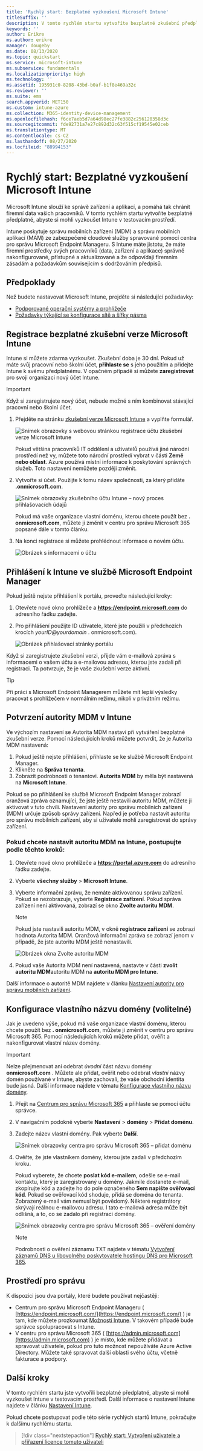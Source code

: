 ```yaml
---
title: 'Rychlý start: Bezplatné vyzkoušení Microsoft Intune'
titleSuffix: ''
description: V tomto rychlém startu vytvoříte bezplatné zkušební předplatné, dozvíte se o podporovaných konfiguracích a síťových požadavcích a případně také můžete nakonfigurovat název vlastní domény.
keywords: ''
author: Erikre
ms.author: erikre
manager: dougeby
ms.date: 08/13/2020
ms.topic: quickstart
ms.service: microsoft-intune
ms.subservice: fundamentals
ms.localizationpriority: high
ms.technology: ''
ms.assetid: 195931c0-8208-43bd-b0af-b1f8e469a32c
ms.reviewer: ''
ms.suite: ems
search.appverid: MET150
ms.custom: intune-azure
ms.collection: M365-identity-device-management
ms.openlocfilehash: f6ce7aeb5d7a64d98ec27fe3882c256120358d3c
ms.sourcegitcommit: fde92731a7e27c892d32c63f515cf19545e02ceb
ms.translationtype: MT
ms.contentlocale: cs-CZ
ms.lasthandoff: 08/27/2020
ms.locfileid: "88994153"
---
```

# <a name="quickstart-try-microsoft-intune-for-free"></a>Rychlý start: Bezplatné vyzkoušení Microsoft Intune

Microsoft Intune slouží ke správě zařízení a aplikací, a pomáhá tak chránit firemní data vašich pracovníků. V tomto rychlém startu vytvoříte bezplatné předplatné, abyste si mohli vyzkoušet Intune v testovacím prostředí.

Intune poskytuje správu mobilních zařízení (MDM) a správu mobilních aplikací (MAM) ze zabezpečené cloudové služby spravované pomocí centra pro správu Microsoft Endpoint Manageru. S Intune máte jistotu, že máte firemní prostředky svých pracovníků (data, zařízení a aplikace) správně nakonfigurované, přístupné a aktualizované a že odpovídají firemním zásadám a požadavkům souvisejícím s dodržováním předpisů.

## <a name="prerequisites"></a>Předpoklady
Než budete nastavovat Microsoft Intune, projděte si následující požadavky:

- [Podporované operační systémy a prohlížeče](supported-devices-browsers.md)
- [Požadavky týkající se konfigurace sítě a šířky pásma](network-bandwidth-use.md)

## <a name="sign-up-for-a-microsoft-intune-free-trial"></a>Registrace bezplatné zkušební verze Microsoft Intune

Intune si můžete zdarma vyzkoušet. Zkušební doba je 30 dní. Pokud už máte svůj pracovní nebo školní účet, **přihlaste se** s jeho použitím a přidejte Intune k svému předplatnému. V opačném případě si můžete **zaregistrovat** pro svoji organizaci nový účet Intune.

> [!IMPORTANT]
> Když si zaregistrujete nový účet, nebude možné s ním kombinovat stávající pracovní nebo školní účet.

1. Přejděte na stránku [zkušební verze Microsoft Intune](https://go.microsoft.com/fwlink/?linkid=2019088) a vyplňte formulář.

    ![Snímek obrazovky s webovou stránkou registrace účtu zkušební verze Microsoft Intune](./media/free-trial-sign-up/account-sign-up-site-full-browser.png)

    Pokud většina pracovníků IT oddělení a uživatelů používá jiné národní prostředí než vy, můžete toto národní prostředí vybrat v části **Země nebo oblast**. Azure používá místní informace k poskytování správných služeb. Toto nastavení nemůžete později změnit.

2. Vytvořte si účet. Použijte k tomu název společnosti, za který přidáte **.onmicrosoft.com**. 

    ![Snímek obrazovky zkušebního účtu Intune – nový proces přihlašovacích údajů](./media/free-trial-sign-up/account-sign-up-site-user-id.png)

    Pokud má vaše organizace vlastní doménu, kterou chcete použít bez **. onmicrosoft.com**, můžete ji změnit v centru pro správu Microsoft 365 popsané dále v tomto článku.

3. Na konci registrace si můžete prohlédnout informace o novém účtu.

    ![Obrázek s informacemi o účtu](./media/free-trial-sign-up/intune-end-of-sign-up-process.png) 

## <a name="sign-in-to-intune-in-the-microsoft-endpoint-manager"></a>Přihlášení k Intune ve službě Microsoft Endpoint Manager

Pokud ještě nejste přihlášení k portálu, proveďte následující kroky:

1. Otevřete nové okno prohlížeče a **https://endpoint.microsoft.com** do adresního řádku zadejte. 
2. Pro přihlášení použijte ID uživatele, které jste použili v předchozích krocích *yourID@yourdomain* . onmicrosoft.com).

    ![Obrázek přihlašovací stránky portálu](./media/free-trial-sign-up/azure-portal-signin.png)

Když si zaregistrujete zkušební verzi, přijde vám e-mailová zpráva s informacemi o vašem účtu a e-mailovou adresou, kterou jste zadali při registraci. Ta potvrzuje, že je vaše zkušební verze aktivní.

> [!TIP]
> Při práci s Microsoft Endpoint Managerem můžete mít lepší výsledky pracovat s prohlížečem v normálním režimu, nikoli v privátním režimu.

## <a name="confirm-the-mdm-authority-in-intune"></a>Potvrzení autority MDM v Intune

Ve výchozím nastavení se Autorita MDM nastaví při vytváření bezplatné zkušební verze. Pomocí následujících kroků můžete potvrdit, že je Autorita MDM nastavená:

1. Pokud ještě nejste přihlášení, přihlaste se ke službě Microsoft Endpoint Manager.
2. Klikněte na **Správa tenanta**.
3. Zobrazit podrobnosti o tenantovi. **Autorita MDM** by měla být nastavená na **Microsoft Intune**.

Pokud se po přihlášení ke službě Microsoft Endpoint Manager zobrazí oranžová zpráva oznamující, že jste ještě nestavili autoritu MDM, můžete ji aktivovat v tuto chvíli. Nastavení autority pro správu mobilních zařízení (MDM) určuje způsob správy zařízení. Napřed je potřeba nastavit autoritu pro správu mobilních zařízení, aby si uživatelé mohli zaregistrovat do správy zařízení.

### <a name="to-set-the-mdm-authority-to-intune-follow-these-steps"></a>Pokud chcete nastavit autoritu MDM na Intune, postupujte podle těchto kroků:

1. Otevřete nové okno prohlížeče a **https://portal.azure.com** do adresního řádku zadejte. 
2. Vyberte **všechny služby**  >  **Microsoft Intune**.
3. Vyberte informační zprávu, že nemáte aktivovanou správu zařízení. Pokud se nezobrazuje, vyberte **Registrace zařízení**. Pokud správa zařízení není aktivovaná, zobrazí se okno **Zvolte autoritu MDM**.

    > [!NOTE]
    > Pokud jste nastavili autoritu MDM, v okně **registrace zařízení** se zobrazí hodnota Autorita MDM. Oranžová informační zpráva se zobrazí jenom v případě, že jste autoritu MDM ještě nenastavili. 

    ![Obrázek okna Zvolte autoritu MDM](./media/free-trial-sign-up/choose-mdm-authority.png) 

4. Pokud vaše Autorita MDM není nastavená, nastavte v části **zvolit autoritu MDM**autoritu MDM na **autoritu MDM pro Intune**.

Další informace o autoritě MDM najdete v článku [Nastavení autority pro správu mobilních zařízení](mdm-authority-set.md).

## <a name="configure-your-custom-domain-name-optional"></a>Konfigurace vlastního názvu domény (volitelné)

Jak je uvedeno výše, pokud má vaše organizace vlastní doménu, kterou chcete použít bez **. onmicrosoft.com**, můžete ji změnit v centru pro správu Microsoft 365. Pomocí následujících kroků můžete přidat, ověřit a nakonfigurovat vlastní název domény.  

> [!IMPORTANT]
> Nelze přejmenovat ani odebrat *úvodní* část názvu domény **onmicrosoft.com** . Můžete ale přidat, ověřit nebo odebrat *vlastní* názvy domén používané v Intune, abyste zachovali, že vaše obchodní identita bude jasná. Další informace najdete v tématu [Konfigurace vlastního názvu domény](custom-domain-name-configure.md).

1. Přejít na [Centrum pro správu Microsoft 365](https://admin.microsoft.com) a přihlaste se pomocí účtu správce.

2. V navigačním podokně vyberte **Nastavení**  >  **domény**  >  **Přidat doménu**.

3. Zadejte název vlastní domény. Pak vyberte **Další**.

   ![Snímek obrazovky centra pro správu Microsoft 365 – přidat doménu](./media/free-trial-sign-up/domain-custom-add.png)

4. Ověřte, že jste vlastníkem domény, kterou jste zadali v předchozím kroku. 
    
    Pokud vyberete, že chcete **poslat kód e-mailem**, odešle se e-mail kontaktu, který je zaregistrovaný u domény. Jakmile dostanete e-mail, zkopírujte kód a zadejte ho do pole označeného **Sem napište ověřovací kód**. Pokud se ověřovací kód shoduje, přidá se doména do tenanta. Zobrazený e-mail vám nemusí být povědomý. Některé registrátory skrývají reálnou e-mailovou adresu. I tato e-mailová adresa může být odlišná, a to, co se zadalo při registraci domény.

   ![Snímek obrazovky centra pro správu Microsoft 365 – ověření domény](./media/free-trial-sign-up/domain-custom-verify.png)

   > [!NOTE]
   > Podrobnosti o ověření záznamu TXT najdete v tématu [Vytvoření záznamů DNS u libovolného poskytovatele hostingu DNS pro Microsoft 365](https://support.office.com/article/Create-DNS-records-at-any-DNS-hosting-provider-for-Office-365-7B7B075D-79F9-4E37-8A9E-FB60C1D95166).

## <a name="admin-experiences"></a>Prostředí pro správu

K dispozici jsou dva portály, které budete používat nejčastěji:
- Centrum pro správu Microsoft Endpoint Manageru ( [https://endpoint.microsoft.com/](https://endpoint.microsoft.com/) ) je tam, kde můžete prozkoumat [Možnosti Intune](what-is-intune.md). V takovém případě bude správce spolupracovat s Intune.
- V centru pro správu Microsoft 365 ( [https://admin.microsoft.com](https://admin.microsoft.com) ) je místo, kde můžete přidávat a spravovat uživatele, pokud pro tuto možnost nepoužíváte Azure Active Directory. Můžete také spravovat další oblasti svého účtu, včetně fakturace a podpory.

## <a name="next-steps"></a>Další kroky

V tomto rychlém startu jste vytvořili bezplatné předplatné, abyste si mohli vyzkoušet Intune v testovacím prostředí. Další informace o nastavení Intune najdete v článku [Nastavení Intune](setup-steps.md).

Pokud chcete postupovat podle této série rychlých startů Intune, pokračujte k dalšímu rychlému startu.

> [!div class="nextstepaction"]
> [Rychlý start: Vytvoření uživatele a přiřazení licence tomuto uživateli](quickstart-create-user.md)
